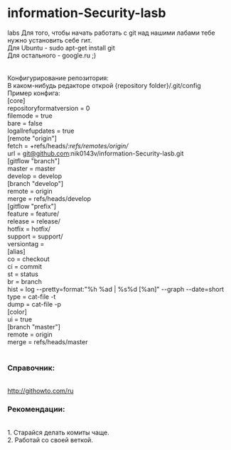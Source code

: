 information-Security-lasb
=========================

labs
<span>
Для того, чтобы начать работать с git над нашими лабами тебе нужно
установить себе гит.</span><br/>
<span>
Для Ubuntu - sudo apt-get install git
</span><br/>
<span>
Для остального - google.ru ;)
</span><br/><br/><br/>
<span>
Конфигурирование репозитория:<br/>
В каком-нибудь редакторе открой {repository folder}/.git/config
</span><br/>
<span>
Пример конфига:<br/>
[core]<br/>
	repositoryformatversion = 0<br/>
	filemode = true<br/>
	bare = false<br/>
	logallrefupdates = true<br/>
[remote "origin"]<br/>
	fetch = +refs/heads/*:refs/remotes/origin/*<br/>
	url = git@github.com:nik0143v/information-Security-lasb.git<br/>
[gitflow "branch"]<br/>
	master = master<br/>
	develop = develop<br/>
[branch "develop"]<br/>
	remote = origin<br/>
	merge = refs/heads/develop<br/>
[gitflow "prefix"]<br/>
	feature = feature/<br/>
	release = release/<br/>
	hotfix = hotfix/<br/>
	support = support/<br/>
	versiontag = <br/>
[alias]<br/>
  co = checkout<br/>
  ci = commit<br/>
  st = status<br/>
  br = branch<br/>
  hist = log --pretty=format:\"%h %ad | %s%d [%an]\" --graph --date=short<br/>
  type = cat-file -t<br/>
  dump = cat-file -p<br/>
[color]<br/>
	ui = true<br/>
[branch "master"]<br/>
	remote = origin<br/>
	merge = refs/heads/master<br/>
</span><br/>
<h3>Справочник:</h3><br/>
<a href="http://githowto.com/ru">http://githowto.com/ru</a>
<h3>Рекомендации:</h3><br/>
<span>
1. Старайся делать комиты чаще.<br/>
2. Работай со своей веткой.<br/>
</span>
